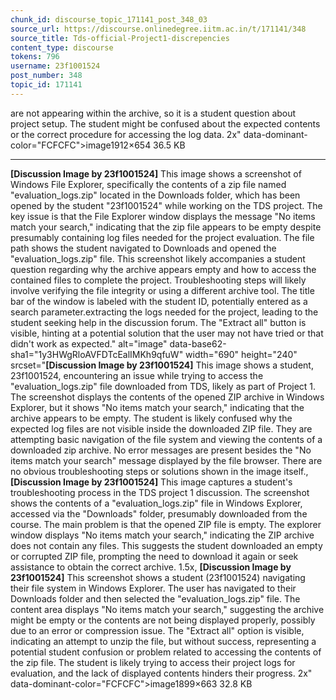 ```yaml
---
chunk_id: discourse_topic_171141_post_348_03
source_url: https://discourse.onlinedegree.iitm.ac.in/t/171141/348
source_title: Tds-official-Project1-discrepencies
content_type: discourse
tokens: 796
username: 23f1001524
post_number: 348
topic_id: 171141
---
```


 are not appearing within the archive, so it is a student question about project setup. The student might be confused about the expected contents or the correct procedure for accessing the log data. 2x" data-dominant-color="FCFCFC">image1912×654 36.5 KB

---

**[Discussion Image by 23f1001524]** This image shows a screenshot of Windows File Explorer, specifically the contents of a zip file named "evaluation_logs.zip" located in the Downloads folder, which has been opened by the student "23f1001524" while working on the TDS project. The key issue is that the File Explorer window displays the message "No items match your search," indicating that the zip file appears to be empty despite presumably containing log files needed for the project evaluation. The file path shows the student navigated to Downloads and opened the "evaluation_logs.zip" file. This screenshot likely accompanies a student question regarding why the archive appears empty and how to access the contained files to complete the project. Troubleshooting steps will likely involve verifying the file integrity or using a different archive tool. The title bar of the window is labeled with the student ID, potentially entered as a search parameter.extracting the logs needed for the project, leading to the student seeking help in the discussion forum. The "Extract all" button is visible, hinting at a potential solution that the user may not have tried or that didn't work as expected." alt="image" data-base62-sha1="1y3HWgRloAVFDTcEalIMKh9qfuW" width="690" height="240" srcset="**[Discussion Image by 23f1001524]** This image shows a student, 23f1001524, encountering an issue while trying to access the "evaluation_logs.zip" file downloaded from TDS, likely as part of Project 1. The screenshot displays the contents of the opened ZIP archive in Windows Explorer, but it shows "No items match your search," indicating that the archive appears to be empty. The student is likely confused why the expected log files are not visible inside the downloaded ZIP file. They are attempting basic navigation of the file system and viewing the contents of a downloaded zip archive. No error messages are present besides the "No items match your search" message displayed by the file browser. There are no obvious troubleshooting steps or solutions shown in the image itself., **[Discussion Image by 23f1001524]** This image captures a student's troubleshooting process in the TDS project 1 discussion. The screenshot shows the contents of a "evaluation_logs.zip" file in Windows Explorer, accessed via the "Downloads" folder, presumably downloaded from the course. The main problem is that the opened ZIP file is empty. The explorer window displays "No items match your search," indicating the ZIP archive does not contain any files. This suggests the student downloaded an empty or corrupted ZIP file, prompting the need to download it again or seek assistance to obtain the correct archive. 1.5x, **[Discussion Image by 23f1001524]** This screenshot shows a student (23f1001524) navigating their file system in Windows Explorer. The user has navigated to their Downloads folder and then selected the "evaluation_logs.zip" file. The content area displays "No items match your search," suggesting the archive might be empty or the contents are not being displayed properly, possibly due to an error or compression issue. The "Extract all" option is visible, indicating an attempt to unzip the file, but without success, representing a potential student confusion or problem related to accessing the contents of the zip file. The student is likely trying to access their project logs for evaluation, and the lack of displayed contents hinders their progress. 2x" data-dominant-color="FCFCFC">image1899×663 32.8 KB
